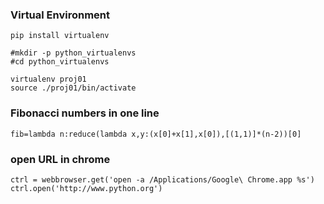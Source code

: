 ### Virtual Environment
    pip install virtualenv

    #mkdir -p python_virtualenvs
    #cd python_virtualenvs

    virtualenv proj01
    source ./proj01/bin/activate

### Fibonacci numbers in one line
    fib=lambda n:reduce(lambda x,y:(x[0]+x[1],x[0]),[(1,1)]*(n-2))[0]

### open URL in chrome
    ctrl = webbrowser.get('open -a /Applications/Google\ Chrome.app %s')
    ctrl.open('http://www.python.org')

